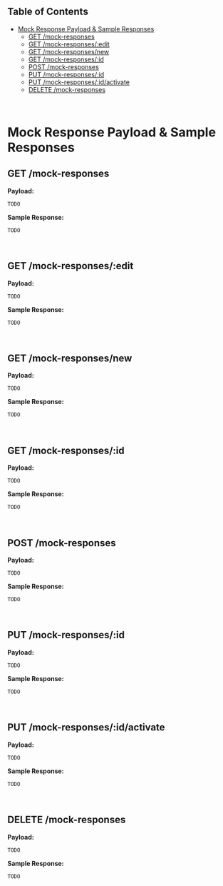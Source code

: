 ## **Table of Contents**
- [Mock Response Payload & Sample Responses](#mock-response-payload--sample-responses)
  - [GET /mock-responses](#get-mock-responses)
  - [GET /mock-responses/:edit](#get-mock-responsesedit)
  - [GET /mock-responses/new](#get-mock-responsesnew)
  - [GET /mock-responses/:id](#get-mock-responsesid)
  - [POST /mock-responses](#post-mock-responses)
  - [PUT /mock-responses/:id](#put-mock-responsesid)
  - [PUT /mock-responses/:id/activate](#put-mock-responsesidactivate)
  - [DELETE /mock-responses](#delete-mock-responses)

<br>

# Mock Response Payload & Sample Responses

## GET /mock-responses

**Payload:**
```
TODO
```

**Sample Response:**
```
TODO
```

<br>

## GET /mock-responses/:edit

**Payload:**
```
TODO
```

**Sample Response:**
```
TODO
```

<br>

## GET /mock-responses/new

**Payload:**
```
TODO
```

**Sample Response:**
```
TODO
```

<br>

## GET /mock-responses/:id

**Payload:**
```
TODO
```

**Sample Response:**
```
TODO
```

<br>

## POST /mock-responses

**Payload:**
```
TODO
```

**Sample Response:**
```
TODO
```

<br>

## PUT /mock-responses/:id

**Payload:**
```
TODO
```

**Sample Response:**
```
TODO
```

<br>

## PUT /mock-responses/:id/activate

**Payload:**
```
TODO
```

**Sample Response:**
```
TODO
```

<br>

## DELETE /mock-responses

**Payload:**
```
TODO
```

**Sample Response:**
```
TODO
```
